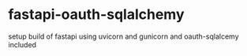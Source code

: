 # fastapi-oauth-sqlalchemy
setup build of fastapi using uvicorn and gunicorn and oauth-sqlalcemy included
